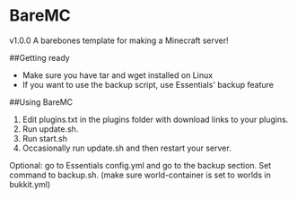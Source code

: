 BareMC
======
v1.0.0
A barebones template for making a Minecraft server!

##Getting ready
* Make sure you have tar and wget installed on Linux
* If you want to use the backup script, use Essentials' backup feature

##Using BareMC
1. Edit plugins.txt in the plugins folder with download links to your plugins.
2. Run update.sh.
3. Run start.sh
4. Occasionally run update.sh and then restart your server.

Optional: go to Essentials config.yml and go to the backup section. Set command to backup.sh. (make sure world-container is set to worlds in bukkit.yml)
